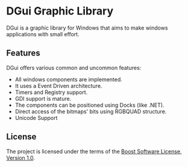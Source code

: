 ﻿DGui Graphic Library
===================================
DGui is a graphic library for Windows that aims to make windows applications with small effort.

Features
-----------------------------------
DGui offers various common and uncommon features:

* All windows components are implemented.
* It uses a Event Driven architecture.
* Timers and Registry support.
* GDI support is mature.
* The components can be positioned using Docks (like .NET).
* Direct access of the bitmaps' bits using RGBQUAD structure.
* Unicode Support

License
-----------------------------------
The project is licensed under the terms of the [Boost Software License, Version 1.0](http://boost.org/LICENSE_1_0.txt).
